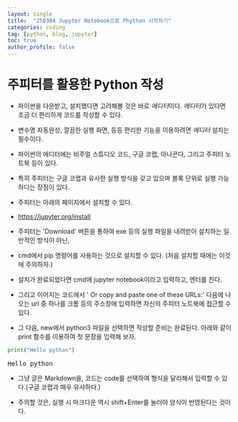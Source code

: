 ```yaml
---
layout: single
title:  "250304 Jupyter Notebook으로 Phython 시작하기"
categories: coding
tag: [python, blog, jupyter]
toc: true
author_profile: false
---
```


<head>
  <style>
    table.dataframe {
      white-space: normal;
      width: 100%;
      height: 240px;
      display: block;
      overflow: auto;
      font-family: Arial, sans-serif;
      font-size: 0.9rem;
      line-height: 20px;
      text-align: center;
      border: 0px !important;
    }

    table.dataframe th {
      text-align: center;
      font-weight: bold;
      padding: 8px;
    }

    table.dataframe td {
      text-align: center;
      padding: 8px;
    }

    table.dataframe tr:hover {
      background: #b8d1f3; 
    }

    .output_prompt {
      overflow: auto;
      font-size: 0.9rem;
      line-height: 1.45;
      border-radius: 0.3rem;
      -webkit-overflow-scrolling: touch;
      padding: 0.8rem;
      margin-top: 0;
      margin-bottom: 15px;
      font: 1rem Consolas, "Liberation Mono", Menlo, Courier, monospace;
      color: $code-text-color;
      border: solid 1px $border-color;
      border-radius: 0.3rem;
      word-break: normal;
      white-space: pre;
    }

  .dataframe tbody tr th:only-of-type {
      vertical-align: middle;
  }

  .dataframe tbody tr th {
      vertical-align: top;
  }

  .dataframe thead th {
      text-align: center !important;
      padding: 8px;
  }

  .page__content p {
      margin: 0 0 0px !important;
  }

  .page__content p > strong {
    font-size: 0.8rem !important;
  }

  </style>
</head>


# **주피터를 활용한 Python 작성**


* 파이썬을 다운받고, 설치했다면 고려해볼 것은 바로 *에디터*이다. *에디터*가 있다면 조금 더 편리하게 코드를 작성할 수 있다.


* 변수명 자동완성, 깔끔한 실행 화면, 등등 편리한 기능을 이용하려면 *에디터* 설치는 필수이다.

* 파이썬의 에디터에는 비주얼 스튜디오 코드, 구글 코랩, 아나콘다, 그리고 주피터 노트북 등이 있다.

* 특히 주피터는 구글 코랩과 유사한 실행 방식을 갖고 있으며 블록 단위로 실행 가능하다는 장점이 있다.

* 주피터는 아래의 페이지에서 설치할 수 있다.

* https://jupyter.org/install


* 주피터는 'Download' 버튼을 통하여 exe 등의 실행 파일을 내려받아 설치하는 일반적인 방식이 아닌,

* cmd에서 pip 명령어를 사용하는 것으로 설치할 수 있다. (처음 설치할 때에는 이것에 주의하자.)


* 설치가 완료되었다면 cmd에 jupyter notebook이라고 입력하고, 엔터를 친다.

* 그리고 이어지는 코드에서 ' Or copy and paste one of these URLs:' 다음에 나오는 url 중 하나를 크롬 등의 주소창에 입력하면 자신의 주피터 노트북에 접근할 수 있다.


* 그 다음, new에서 python3 파일을 선택하면 작성할 준비는 완료된다. 아래와 같이 print 함수를 이용하여 첫 문장을 입력해 보자.



```python
print("Hello python")
```

<pre>
Hello python
</pre>
* 그냥 글은 Markdown을, 코드는 code를 선택하여 형식을 달리해서 입력할 수 있다.(구글 코랩과 매우 유사하다.)

* 주의할 것은, 실행 시 마크다운 역시 shift+Enter를 눌러야 양식이 반영된다는 것이다.



```python
```
